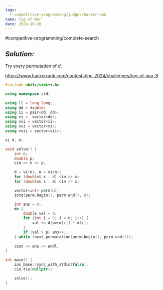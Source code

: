 ```yaml
---
tags:
  - competitive-programming/judges/hackerrank
name: Tug of War
date: 2024-10-28
---
```

#competitive-programming/complete-search 
## _Solution:_
Try every permutation of $d$.

https://www.hackerrank.com/contests/lpc-2024/challenges/tug-of-war-8
```cpp
#include <bits/stdc++.h>

using namespace std;

using ll = long long;
using dd = double;
using ii = pair<dd, dd>;
using vi =  vector<dd>;
using vii = vector<ii>;
using vvi = vector<vi>;
using vvii = vector<vii>;

vi d, m;

void solve() {
    int n;
    double p;
    cin >> n >> p;

    d = vi(n), m = vi(n);
    for (double& x : d) cin >> x;
    for (double& x : m) cin >> x;

    vector<int> perm(n);
    iota(perm.begin(), perm.end(), 0);

    int ans = 0;
    do {
        double val = 0;
        for (int i = 0; i < n; i++) {
            val += d[perm[i]] * m[i];
        }
        if (val > p) ans++;
    } while (next_permutation(perm.begin(), perm.end()));
    
    cout << ans << endl;
}

int main() {
    ios_base::sync_with_stdio(false);
    cin.tie(nullptr);

    solve();
}
```
